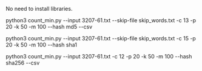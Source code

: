 No need to install libraries.

python3 count_min.py --input 3207-61.txt --skip-file skip_words.txt -c 13 -p 20 -k 50 -m 100 --hash md5 --csv

python3 count_min.py --input 3207-61.txt --skip-file skip_words.txt -c 15 -p 20 -k 50 -m 100 --hash sha1

python3 count_min.py --input 3207-61.txt  -c 12 -p 20 -k 50 -m 100 --hash sha256 --csv


